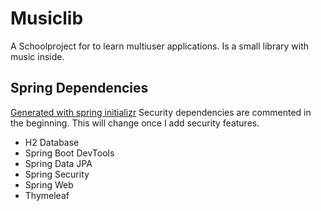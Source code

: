 # Musiclib

A Schoolproject for to learn multiuser applications. Is a small library with music inside.

## Spring Dependencies

[Generated with spring initializr](https://start.spring.io/)
Security dependencies are commented in the beginning. This will change once I add security features.

- H2 Database
- Spring Boot DevTools
- Spring Data JPA
- Spring Security
- Spring Web
- Thymeleaf